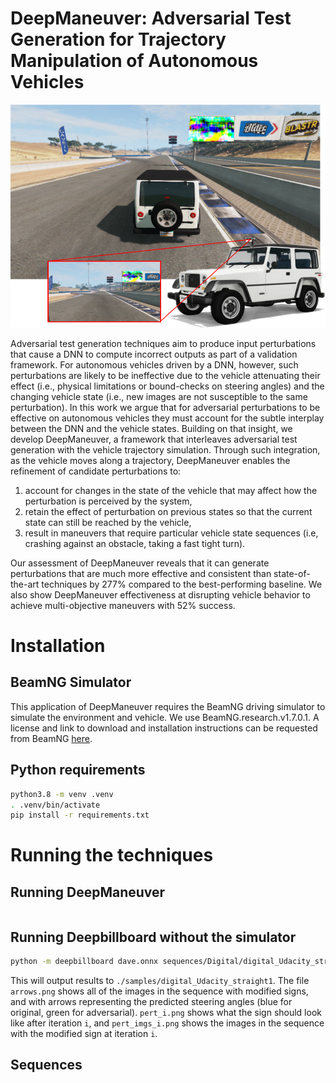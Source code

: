# DeepManeuver:  Adversarial Test Generation for Trajectory Manipulation of Autonomous Vehicles

![hopper config](./images/hopper-config.png)

Adversarial test generation techniques aim to produce input perturbations that cause a DNN to compute incorrect outputs as part of a validation framework.
For autonomous vehicles driven by a DNN, however, such perturbations are likely to be ineffective due to the vehicle attenuating their effect (i.e., physical limitations or bound-checks on steering angles) and the changing vehicle state (i.e., new images  are not susceptible to the same perturbation).
In this work we argue that for adversarial perturbations to be effective on autonomous vehicles they must account for the subtle interplay between the DNN and the vehicle states. 
Building on that insight, we develop DeepManeuver, a framework that interleaves adversarial test generation with the vehicle trajectory simulation. Through such integration, as the  vehicle moves along a trajectory, DeepManeuver enables the refinement of candidate perturbations to: 
1. account for changes in the state of the vehicle that may affect how the perturbation is perceived by the system, 
2. retain the effect of perturbation on previous states so that the current state can still be reached by the vehicle,
3. result in maneuvers that require particular vehicle state sequences (i.e, crashing against an obstacle, taking a fast tight turn). 

Our assessment of DeepManeuver reveals that it can generate perturbations that are much more effective and consistent than state-of-the-art techniques by 277% compared to the best-performing baseline.
We also show DeepManeuver effectiveness at disrupting vehicle behavior to achieve multi-objective maneuvers with 52% success.


# Installation

## BeamNG Simulator

This application of DeepManeuver requires the BeamNG driving simulator to simulate the environment and vehicle. 
We use BeamNG.research.v1.7.0.1. A license and link to download and installation instructions can be requested from BeamNG [here](https://register.beamng.tech/).

## Python requirements

```bash
python3.8 -m venv .venv
. .venv/bin/activate
pip install -r requirements.txt
```

# Running the techniques

## Running DeepManeuver

```python

```

## Running Deepbillboard without the simulator
```bash
python -m deepbillboard dave.onnx sequences/Digital/digital_Udacity_straight1/ --direction=right
```

This will output results to `./samples/digital_Udacity_straight1`. 
The file `arrows.png` shows all of the images in the sequence with modified signs, and with arrows representing the predicted steering angles (blue for original, green for adversarial).
`pert_i.png` shows what the sign should look like after iteration `i`, and `pert_imgs_i.png` shows the images in the sequence with the modified sign at iteration `i`.

## Sequences

